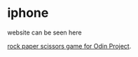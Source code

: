 # iphone

website can be seen here

[rock paper scissors game for Odin Project](https://yelqo17.github.io/iphone/).
